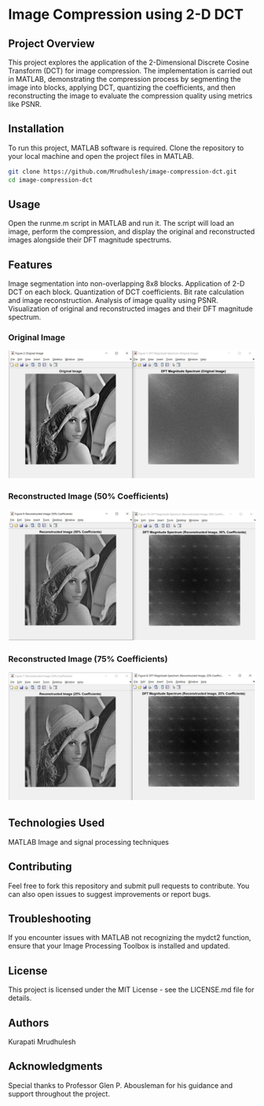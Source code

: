 # Image Compression using 2-D DCT

## Project Overview
This project explores the application of the 2-Dimensional Discrete Cosine Transform (DCT) for image compression. The implementation is carried out in MATLAB, demonstrating the compression process by segmenting the image into blocks, applying DCT, quantizing the coefficients, and then reconstructing the image to evaluate the compression quality using metrics like PSNR.

## Installation
To run this project, MATLAB software is required. Clone the repository to your local machine and open the project files in MATLAB.

```bash
git clone https://github.com/Mrudhulesh/image-compression-dct.git
cd image-compression-dct
```


## Usage
Open the runme.m script in MATLAB and run it. The script will load an image, perform the compression, and display the original and reconstructed images alongside their DFT magnitude spectrums.

## Features
Image segmentation into non-overlapping 8x8 blocks.
Application of 2-D DCT on each block.
Quantization of DCT coefficients.
Bit rate calculation and image reconstruction.
Analysis of image quality using PSNR.
Visualization of original and reconstructed images and their DFT magnitude spectrum.

### Original Image
![Original Image](original_image.png)

### Reconstructed Image (50% Coefficients)
![Reconstructed Image 50%](reconstructed_image_50.png)

### Reconstructed Image (75% Coefficients)
![Reconstructed Image 75%](reconstructed_image_75.png)


## Technologies Used
MATLAB
Image and signal processing techniques
## Contributing
Feel free to fork this repository and submit pull requests to contribute. You can also open issues to suggest improvements or report bugs.

## Troubleshooting
If you encounter issues with MATLAB not recognizing the mydct2 function, ensure that your Image Processing Toolbox is installed and updated.

## License
This project is licensed under the MIT License - see the LICENSE.md file for details.

## Authors
Kurapati Mrudhulesh
## Acknowledgments
Special thanks to Professor Glen P. Abousleman for his guidance and support throughout the project.



